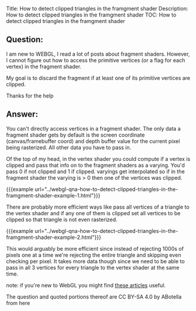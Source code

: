 Title: How to detect clipped triangles in the framgment shader
Description: How to detect clipped triangles in the framgment shader
TOC: How to detect clipped triangles in the framgment shader

## Question:

I am new to WEBGL, I read a lot of posts about fragment shaders. However, I cannot figure out how to access the primitive vertices (or a flag for each vertex) in the fragment shader.

My goal is to discard the fragment if at least one of its primitive vertices are clipped.

Thanks for the help

## Answer:

You can't directly access vertices in a fragment shader. The only data a fragment shader gets by default is the screen coordinate (canvas/framebuffer coord) and depth buffer value for the current pixel being rasterized. All other data you have to pass in.  

Of the top of my head, in the vertex shader you could compute if a vertex is clipped and pass that info on to the fragment shaders as a varying. You'd pass 0 if not clipped and 1 if clipped. varyings get interpolated so if in the fragment shader the varying is > 0 then one of the vertices was clipped.

{{{example url="../webgl-qna-how-to-detect-clipped-triangles-in-the-framgment-shader-example-1.html"}}}

There are probably more efficient ways like pass all vertices of a triangle to the vertex shader and if any one of them is clipped set all vertices to be clipped so that triangle is not even rasterized.


{{{example url="../webgl-qna-how-to-detect-clipped-triangles-in-the-framgment-shader-example-2.html"}}}

This would arguably be more efficient since instead of rejecting 1000s of pixels one at a time we're rejecting the entire triangle and skipping even checking per pixel. It takes more data though since we need to be able to pass in all 3 vertices for every triangle to the vertex shader at the same time.

note: if you're new to WebGL you might find [these articles](https://webglfundamentals.org) useful.

<div class="so">
  <div>The question and quoted portions thereof are 
    CC BY-SA 4.0 by
    <a data-href="https://stackoverflow.com/users/6523086">ABotella</a>
    from
    <a data-href="https://stackoverflow.com/questions/59354672">here</a>
  </div>
</div>
